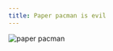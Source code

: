 ```yaml
---
title: Paper pacman is evil
---
```


![paper pacman](http://static.cyprio.net/wtf/media/evil-pacman.jpg)

